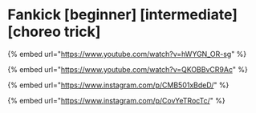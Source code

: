 # Fankick \[beginner] \[intermediate] \[choreo trick]

{% embed url="https://www.youtube.com/watch?v=hWYGN_OR-sg" %}

{% embed url="https://www.youtube.com/watch?v=QKOBBvCR9Ac" %}

{% embed url="https://www.instagram.com/p/CMB501xBdeD/" %}

{% embed url="https://www.instagram.com/p/CovYeTRocTc/" %}
